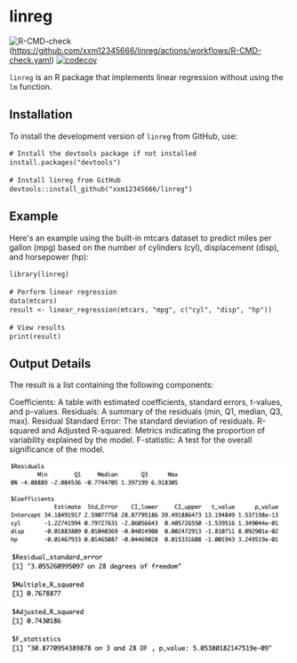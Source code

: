 

# linreg

<!-- badges: start -->
![R-CMD-check](https://github.com/xxm12345666/linreg/actions/workflows/test-coverage.yml/badge.svg)(https://github.com/xxm12345666/linreg/actions/workflows/R-CMD-check.yaml)
[![codecov](https://codecov.io/gh/xxm12345666/linreg/branch/main/graph/badge.svg)](https://codecov.io/gh/xxm12345666/linreg)
<!-- badges: end -->

`linreg` is an R package that implements linear regression without using the `lm` function.


## Installation

To install the development version of `linreg` from GitHub, use:

```{r}
# Install the devtools package if not installed
install.packages("devtools")

# Install linreg from GitHub
devtools::install_github("xxm12345666/linreg")
```
## Example

Here's an example using the built-in mtcars dataset to predict miles per gallon (mpg) based on the number of cylinders (cyl), displacement (disp), and horsepower (hp):

```{r}
library(linreg)

# Perform linear regression
data(mtcars)
result <- linear_regression(mtcars, "mpg", c("cyl", "disp", "hp"))

# View results
print(result)

```
## Output Details
The result is a list containing the following components:

Coefficients: A table with estimated coefficients, standard errors, t-values, and p-values.
Residuals: A summary of the residuals (min, Q1, median, Q3, max).
Residual Standard Error: The standard deviation of residuals.
R-squared and Adjusted R-squared: Metrics indicating the proportion of variability explained by the model.
F-statistic: A test for the overall significance of the model.

![Regression Model](https://github.com/xxm12345666/linreg/blob/main/1.png)
![Regression Model](https://github.com/xxm12345666/linreg/blob/main/2.png)
